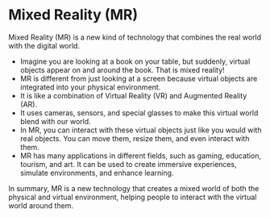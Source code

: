 # Mixed Reality (MR)

Mixed Reality (MR) is a new kind of technology that combines the real world with the digital world. 

- Imagine you are looking at a book on your table, but suddenly, virtual objects appear on and around the book. That is mixed reality!
- MR is different from just looking at a screen because virtual objects are integrated into your physical environment.
- It is like a combination of Virtual Reality (VR) and Augmented Reality (AR). 
- It uses cameras, sensors, and special glasses to make this virtual world blend with our world. 
- In MR, you can interact with these virtual objects just like you would with real objects. You can move them, resize them, and even interact with them. 
- MR has many applications in different fields, such as gaming, education, tourism, and art. It can be used to create immersive experiences, simulate environments, and enhance learning. 

In summary, MR is a new technology that creates a mixed world of both the physical and virtual environment, helping people to interact with the virtual world around them.
